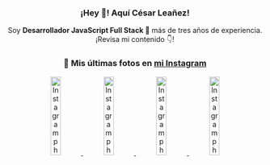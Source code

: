 <div align="center">

<h3>¡Hey 👋! Aquí César Leañez!</h3>

<p>Soy <strong>Desarrollador JavaScript Full Stack 🚀</strong> más de tres años de experiencia.<br />¡Revisa mi contenido 👇!</p>

### 📸 Mis últimas fotos en [mi Instagram](https://instagram.com/cesarsoftware.dev)


<a href='https://instagram.com/p/DFqSLZVvq_X' target='_blank'>
  <img width='20%' src='https://instagram.fcmn2-1.fna.fbcdn.net/v/t51.2885-15/476357202_17905198818097059_4614661586281507924_n.jpg?stp=dst-jpg_e35_tt6&efg=eyJ2ZW5jb2RlX3RhZyI6ImltYWdlX3VybGdlbi41NDB4NTQwLnNkci5mNzU3NjEuZGVmYXVsdF9pbWFnZSJ9&_nc_ht=instagram.fcmn2-1.fna.fbcdn.net&_nc_cat=103&_nc_oc=Q6cZ2AEzh54OCt0nbOLPtvPCVxzl2dAsHFEcys2IBGYGmSLDv5CIIEHypBfqjMh1IvjqHGo&_nc_ohc=0G1FyMUhrkQQ7kNvgF0gxcN&_nc_gid=e240a2106da64176b43d6f913d779bf9&edm=ACWDqb8BAAAA&ccb=7-5&ig_cache_key=MzU2MDczODQwMzM0OTYwNjM1OQ%3D%3D.3-ccb7-5&oh=00_AYAXkWsY4827Z_Ounhn3hcV7pc2oon-NysHy-v5Ub5yMOg&oe=67B6F094&_nc_sid=ee9879' alt='Instagram photo' />
</a>
<a href='https://instagram.com/p/DFdJPrDuzMv' target='_blank'>
  <img width='20%' src='https://instagram.fcmn3-1.fna.fbcdn.net/v/t51.2885-15/475207517_950476567055275_8698114736264060037_n.jpg?stp=dst-jpg_e15_tt6&efg=eyJ2ZW5jb2RlX3RhZyI6ImltYWdlX3VybGdlbi42NDB4MTE1Mi5zZHIuZjcxODc4LmRlZmF1bHRfY292ZXJfZnJhbWUifQ&_nc_ht=instagram.fcmn3-1.fna.fbcdn.net&_nc_cat=107&_nc_oc=Q6cZ2AEzh54OCt0nbOLPtvPCVxzl2dAsHFEcys2IBGYGmSLDv5CIIEHypBfqjMh1IvjqHGo&_nc_ohc=MANdCWntwL8Q7kNvgEwzVzu&_nc_gid=e240a2106da64176b43d6f913d779bf9&edm=ACWDqb8BAAAA&ccb=7-5&ig_cache_key=MzU1NzAzOTk0MDEzNjgwOTI2Mw%3D%3D.3-ccb7-5&oh=00_AYDJ9YTcq9dqPKYe40Uehw0JjlfF5xMDJLr5hVh_IUMUAA&oe=67B71920&_nc_sid=ee9879' alt='Instagram photo' />
</a>
<a href='https://instagram.com/p/DFLXpz8MKaJ' target='_blank'>
  <img width='20%' src='https://instagram.fcmn2-1.fna.fbcdn.net/v/t51.2885-15/474605525_17903800620097059_7443782442342599046_n.jpg?stp=dst-jpg_e35_tt6&efg=eyJ2ZW5jb2RlX3RhZyI6ImltYWdlX3VybGdlbi4yMTYweDEyMTUuc2RyLmY3NTc2MS5kZWZhdWx0X2ltYWdlIn0&_nc_ht=instagram.fcmn2-1.fna.fbcdn.net&_nc_cat=103&_nc_oc=Q6cZ2AEzh54OCt0nbOLPtvPCVxzl2dAsHFEcys2IBGYGmSLDv5CIIEHypBfqjMh1IvjqHGo&_nc_ohc=zWX-cjjgCXwQ7kNvgFvyP1g&_nc_gid=e240a2106da64176b43d6f913d779bf9&edm=ACWDqb8BAAAA&ccb=7-5&ig_cache_key=MzU1MjAzNjc0ODU2MjM3NjQxNA%3D%3D.3-ccb7-5&oh=00_AYAJUUbscE1MbxAZbNMEbU8g3Fs5TrKAJmkiKu1w1VuD-w&oe=67B6FCD2&_nc_sid=ee9879' alt='Instagram photo' />
</a>
<a href='https://instagram.com/p/DFLWrCsON2t' target='_blank'>
  <img width='20%' src='https://instagram.fcmn2-1.fna.fbcdn.net/v/t51.2885-15/474982327_17903800146097059_7884426516276074469_n.jpg?stp=dst-jpg_e15_tt6&efg=eyJ2ZW5jb2RlX3RhZyI6ImltYWdlX3VybGdlbi4xOTIweDEwODAuc2RyLmY3NTc2MS5kZWZhdWx0X2NvdmVyX2ZyYW1lIn0&_nc_ht=instagram.fcmn2-1.fna.fbcdn.net&_nc_cat=103&_nc_oc=Q6cZ2AEzh54OCt0nbOLPtvPCVxzl2dAsHFEcys2IBGYGmSLDv5CIIEHypBfqjMh1IvjqHGo&_nc_ohc=tpJd5EDSlVMQ7kNvgHzx7yg&_nc_gid=e240a2106da64176b43d6f913d779bf9&edm=ACWDqb8BAAAA&ccb=7-5&ig_cache_key=MzU1MjAzMjQ0NTk2MTkxOTkxNw%3D%3D.3-ccb7-5&oh=00_AYBhWJ5TzJlPSXfbYvL52flSEpMszXPPTEU0EEji6QBWEw&oe=67B700BA&_nc_sid=ee9879' alt='Instagram photo' />
</a>

</div>
